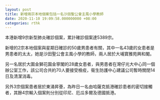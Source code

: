 ```yaml
---
layout: post
title: 新增兩宗本地個案包括一名沙田聖公會主風小學教師
date: 2020-11-10 19:09:58.000000000 +08:00
categories: rthk
---
```


本港新增9宗新型肺炎確診個案，累計確診個案達5389宗。

新增的2宗本地個案與星期日確診的50歲男患者有關，其中一名43歲的女患者是男患者的太太，她是沙田聖公會主風小學的教師，兩人居於大埔寶雅苑興和閣。

另一名居於大圍金獅花園金寧閣的28歲女患者，與男患者在灣仔光大中心同一個辦公室工作，該公司合共約70人要接受檢疫，衞生防護中心建議公司暫時關閉14日及清潔消毒。

另外3宗個案患者居於東涌昇薈，為昨日一名由哈薩克抵港確診患者的密切接觸者，其餘4宗輸入個案則分別從印尼、厄瓜多爾及德國抵港。

